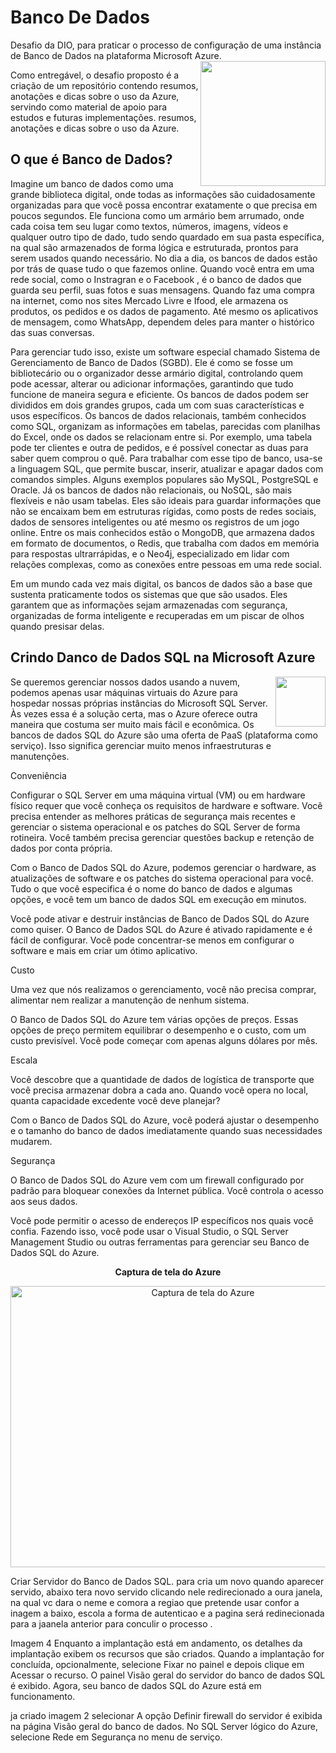 # Banco De Dados
Desafio da DIO, para praticar o processo de configuração de uma instância de Banco de Dados na plataforma Microsoft Azure.
<img align="right" height="200" src="https://encrypted-tbn0.gstatic.com/images?q=tbn:ANd9GcQ4xRmJAr1RW2g9yaEJS-OMT09nVx53t-TKrw&s">

Como entregável, o desafio proposto é a criação de um repositório contendo resumos, anotações e dicas sobre o uso da Azure, servindo como material de apoio para estudos e futuras implementações.  resumos, anotações e dicas sobre o uso da Azure.

## O que é Banco de Dados?

Imagine um banco de dados como uma grande biblioteca digital, onde todas as informações são cuidadosamente organizadas para que você possa encontrar exatamente o que precisa em poucos segundos. Ele funciona como um armário bem arrumado, onde cada coisa tem seu lugar como textos, números, imagens, vídeos e qualquer outro tipo de dado, tudo sendo quardado em sua pasta específica, na qual são armazenados de forma lógica e estruturada, prontos para serem usados quando necessário. No dia a dia, os bancos de dados estão por trás de quase tudo o que fazemos online. Quando você entra em uma rede social, como o Instragran e o Facebook , é o banco de dados que guarda seu perfil, suas fotos e suas mensagens. Quando faz uma compra na internet, como nos sites Mercado Livre e Ifood, ele armazena os produtos, os pedidos e os dados de pagamento. Até mesmo os aplicativos de mensagem, como WhatsApp, dependem deles para manter o histórico das suas conversas.

Para gerenciar tudo isso, existe um software especial chamado Sistema de Gerenciamento de Banco de Dados (SGBD). Ele é como se fosse um bibliotecário ou o organizador desse armário digital, controlando quem pode acessar, alterar ou adicionar informações, garantindo que tudo funcione de maneira segura e eficiente.
Os bancos de dados podem ser divididos em dois grandes grupos, cada um com suas características e usos específicos. Os bancos de dados relacionais, também conhecidos como SQL, organizam as informações em tabelas, parecidas com planilhas do Excel, onde os dados se relacionam entre si. Por exemplo, uma tabela pode ter clientes e outra de pedidos, e é possível conectar as duas para saber quem comprou o quê.
Para trabalhar com esse tipo de banco, usa-se a linguagem SQL, que permite buscar, inserir, atualizar e apagar dados com comandos simples. Alguns exemplos populares são MySQL, PostgreSQL e Oracle.
Já os bancos de dados não relacionais, ou NoSQL, são mais flexíveis e não usam tabelas. Eles são ideais para guardar informações que não se encaixam bem em estruturas rígidas, como posts de redes sociais, dados de sensores inteligentes ou até mesmo os registros de um jogo online. Entre os mais conhecidos estão o MongoDB, que armazena dados em formato de documentos, o Redis, que trabalha com dados em memória para respostas ultrarrápidas, e o Neo4j, especializado em lidar com relações complexas, como as conexões entre pessoas em uma rede social.

Em um mundo cada vez mais digital, os bancos de dados são a base que sustenta praticamente todos os sistemas que que são usados. Eles garantem que as informações sejam armazenadas com segurança, organizadas de forma inteligente e recuperadas em um piscar de olhos quando presisar delas. 


## Crindo Danco de Dados SQL na Microsoft Azure
<img align="right" height="80" src="https://upload.wikimedia.org/wikipedia/commons/thumb/f/fa/Microsoft_Azure.svg/1200px-Microsoft_Azure.svg.png">
Se queremos gerenciar nossos dados usando a nuvem, podemos apenas usar máquinas virtuais do Azure para hospedar nossas próprias instâncias do Microsoft SQL Server. Às vezes essa é a solução certa, mas o Azure oferece outra maneira que costuma ser muito mais fácil e econômica. Os bancos de dados SQL do Azure são uma oferta de PaaS (plataforma como serviço). Isso significa gerenciar muito menos infraestruturas e manutenções.

Conveniência

Configurar o SQL Server em uma máquina virtual (VM) ou em hardware físico requer que você conheça os requisitos de hardware e software. Você precisa entender as melhores práticas de segurança mais recentes e gerenciar o sistema operacional e os patches do SQL Server de forma rotineira. Você também precisa gerenciar questões backup e retenção de dados por conta própria.

Com o Banco de Dados SQL do Azure, podemos gerenciar o hardware, as atualizações de software e os patches do sistema operacional para você. Tudo o que você especifica é o nome do banco de dados e algumas opções, e você tem um banco de dados SQL em execução em minutos.

Você pode ativar e destruir instâncias de Banco de Dados SQL do Azure como quiser. O Banco de Dados SQL do Azure é ativado rapidamente e é fácil de configurar. Você pode concentrar-se menos em configurar o software e mais em criar um ótimo aplicativo.

Custo

Uma vez que nós realizamos o gerenciamento, você não precisa comprar, alimentar nem realizar a manutenção de nenhum sistema.

O Banco de Dados SQL do Azure tem várias opções de preços. Essas opções de preço permitem equilibrar o desempenho e o custo, com um custo previsível. Você pode começar com apenas alguns dólares por mês.

Escala

Você descobre que a quantidade de dados de logística de transporte que você precisa armazenar dobra a cada ano. Quando você opera no local, quanta capacidade excedente você deve planejar?

Com o Banco de Dados SQL do Azure, você poderá ajustar o desempenho e o tamanho do banco de dados imediatamente quando suas necessidades mudarem.

Segurança

O Banco de Dados SQL do Azure vem com um firewall configurado por padrão para bloquear conexões da Internet pública. Você controla o acesso aos seus dados.

Você pode permitir o acesso de endereços IP específicos nos quais você confia. Fazendo isso, você pode usar o Visual Studio, o SQL Server Management Studio ou outras ferramentas para gerenciar seu Banco de Dados SQL do Azure.




<div align="center">
  <p><strong>Captura de tela do Azure</strong></p>
  <img src="https://github.com/user-attachments/assets/8a5079d0-9296-4e24-8dd6-0ae95dc61c54" 
       alt="Captura de tela do Azure" 
       width="600" 
       height="450">
</div>

Criar Servidor do Banco de Dados SQL. para cria um novo quando aparecer servido, abaixo tera novo servido clicando nele redirecionado a oura janela, na qual vc dara o neme e comora a regiao que pretende usar confor a inagem a baixo, escola a forma de autenticao e a pagina será redinecionada para a jaanela anterior para conculir o processo .



Imagem 4 
Enquanto a implantação está em andamento, os detalhes da implantação exibem os recursos que são criados. Quando a implantação for concluída, opcionalmente, selecione Fixar no painel e depois clique em Acessar o recurso. O painel Visão geral do servidor do banco de dados SQL é exibido. Agora, seu banco de dados SQL do Azure está em funcionamento.


ja criado 
imagem 2
selecionar A opção Definir firewall do servidor é exibida na página Visão geral do banco de dados. No SQL Server lógico do Azure, selecione Rede em Segurança no menu de serviço.

